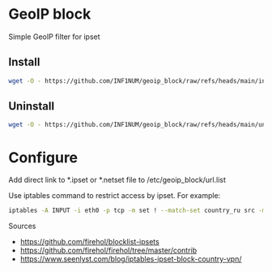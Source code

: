 # GeoIP block
Simple GeoIP filter for ipset

## Install
```bash
wget -O - https://github.com/INF1NUM/geoip_block/raw/refs/heads/main/install.sh | bash
```

## Uninstall
```bash
wget -O - https://github.com/INF1NUM/geoip_block/raw/refs/heads/main/uninstall.sh | bash
```

# Configure
Add direct link to *.ipset or *.netset file to /etc/geoip_block/url.list

Use iptables command to restrict access by ipset.
For example:
```bash
iptables -A INPUT -i eth0 -p tcp -m set ! --match-set country_ru src -m tcp --dport 22 -j DROP
```

Sources
- https://github.com/firehol/blocklist-ipsets
- https://github.com/firehol/firehol/tree/master/contrib
- https://www.seenlyst.com/blog/iptables-ipset-block-country-vpn/
